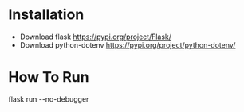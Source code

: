# Installation
- Download flask
https://pypi.org/project/Flask/
- Download python-dotenv
https://pypi.org/project/python-dotenv/


# How To Run
flask run --no-debugger
